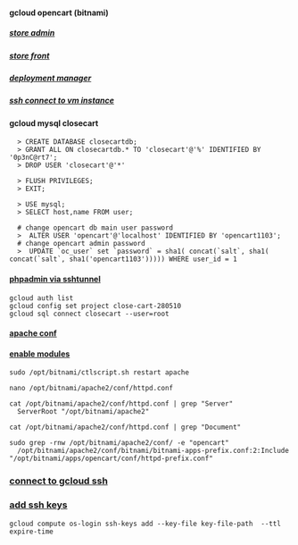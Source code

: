 
#### gcloud opencart (bitnami)
  ##### [store admin](https://34.87.185.68/admin/index.php?route=common/dashboard)
  ##### [store front](http://34.87.185.68/index.php?route=common/home)

  ##### [deployment manager](https://console.cloud.google.com/dm/deployments/details/opencart-1?project=close-cart-280510)
  ##### [ssh connect to vm instance](https://ssh.cloud.google.com/projects/close-cart-280510/zones/asia-southeast1-a/instances/opencart-1-vm)

#### gcloud mysql closecart   
```
  > CREATE DATABASE closecartdb;
  > GRANT ALL ON closecartdb.* TO 'closecart'@'%' IDENTIFIED BY '0p3nC@rt7';
  > DROP USER 'closecart'@'*'

  > FLUSH PRIVILEGES;
  > EXIT;

  > USE mysql;
  > SELECT host,name FROM user;
  
  # change opencart db main user password
  >  ALTER USER 'opencart'@'localhost' IDENTIFIED BY 'opencart1103';  
  # change opencart admin password
  >  UPDATE `oc_user` set `password` = sha1( concat(`salt`, sha1( concat(`salt`, sha1('opencart1103'))))) WHERE user_id = 1
```

#### [phpadmin via sshtunnel](https://docs.bitnami.com/aws/faq/get-started/access-phpmyadmin/#access-phpmyadmin-on-linux-and-macos)
```
gcloud auth list
gcloud config set project close-cart-280510
gcloud sql connect closecart --user=root
```

#### [apache conf](https://docs.bitnami.com/installer/apps/opencart/get-started/understand-config/)
#### [enable modules](https://docs.bitnami.com/bch/apps/opencart/configuration/enable-modules/)
```
sudo /opt/bitnami/ctlscript.sh restart apache

nano /opt/bitnami/apache2/conf/httpd.conf

cat /opt/bitnami/apache2/conf/httpd.conf | grep "Server"
  ServerRoot "/opt/bitnami/apache2"

cat /opt/bitnami/apache2/conf/httpd.conf | grep "Document"

sudo grep -rnw /opt/bitnami/apache2/conf/ -e "opencart"
  /opt/bitnami/apache2/conf/bitnami/bitnami-apps-prefix.conf:2:Include "/opt/bitnami/apps/opencart/conf/httpd-prefix.conf"
```

### [connect to gcloud ssh](https://cloud.google.com/compute/docs/instances/connecting-advanced#provide-key)
### [add ssh keys](https://cloud.google.com/compute/docs/instances/managing-instance-access#add_oslogin_keys)
```
gcloud compute os-login ssh-keys add --key-file key-file-path  --ttl expire-time
```    